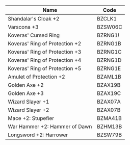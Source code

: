 
| Name                            | Code    |
| ------------------------------- | ------- |
| Shandalar's Cloak +2            | BZCLK1  |
| Varscona +3                     | BZSW06C |
| Koveras' Cursed Ring            | BZRNG1! |
| Koveras' Ring of Protection +2  | BZRNG1B |
| Koveras' Ring of Protection +3  | BZRNG1C |
| Koveras' Ring of Protection +4  | BZRNG1D |
| Koveras' Ring of Protection +5  | BZRNG1E |
| Amulet of Protection +2         | BZAML1B |
| Golden Axe +2                   | BZAX19B |
| Golden Axe +3                   | BZAX19C |
| Wizard Slayer +1                | BZAX07A |
| Wizard Slayer +2                | BZAX07B |
| Mace +2: Stupefier              | BZMA41B |
| War Hammer +2: Hammer of Dawn   | BZHM13B |
| Longsword +2: Harrower          | BZSW79B |